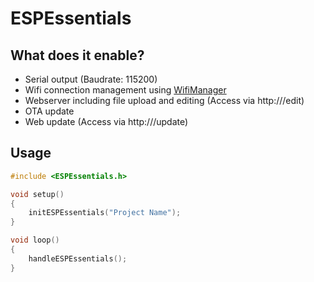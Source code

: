 # ESPEssentials

## What does it enable?
- Serial output (Baudrate: 115200)
- Wifi connection management using [WifiManager](https://github.com/tzapu/WiFiManager)
- Webserver including file upload and editing (Access via http://<device-ip>/edit)
- OTA update
- Web update (Access via http://<device-ip>/update)

## Usage
```cpp
#include <ESPEssentials.h>

void setup()
{
	initESPEssentials("Project Name");
}

void loop()
{
	handleESPEssentials();
}
```